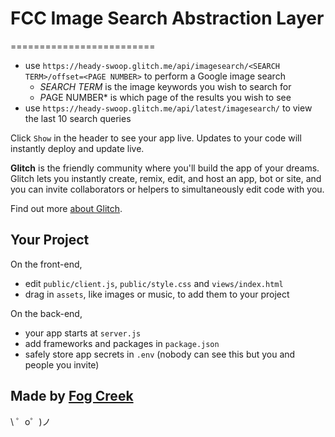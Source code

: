 # FCC Image Search Abstraction Layer
=========================

* use `https://heady-swoop.glitch.me/api/imagesearch/<SEARCH TERM>/offset=<PAGE NUMBER>` to perform a Google image search
    * *SEARCH TERM* is the image keywords you wish to search for
    * *P*AGE NUMBER* is which page of the results you wish to see
* use `https://heady-swoop.glitch.me/api/latest/imagesearch/` to view the last 10 search queries

Click `Show` in the header to see your app live. Updates to your code will instantly deploy and update live.

**Glitch** is the friendly community where you'll build the app of your dreams. Glitch lets you instantly create, remix, edit, and host an app, bot or site, and you can invite collaborators or helpers to simultaneously edit code with you.

Find out more [about Glitch](https://glitch.com/about).


Your Project
------------

On the front-end,
- edit `public/client.js`, `public/style.css` and `views/index.html`
- drag in `assets`, like images or music, to add them to your project

On the back-end,
- your app starts at `server.js`
- add frameworks and packages in `package.json`
- safely store app secrets in `.env` (nobody can see this but you and people you invite)


Made by [Fog Creek](https://fogcreek.com/)
-------------------

\ ゜o゜)ノ
